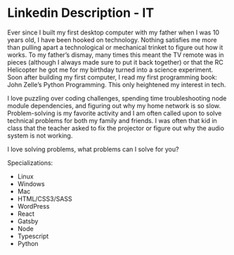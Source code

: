 # Linkedin Description - IT

Ever since I built my first desktop computer with my father when I was 10 years old, I have been hooked on technology. Nothing satisfies me more than pulling apart a technological or mechanical trinket to figure out how it works. To my father’s dismay, many times this meant the TV remote was in pieces (although I always made sure to put it back together) or that the RC Helicopter he got me for my birthday turned into a science experiment. Soon after building my first computer, I read my first programming book: John Zelle’s Python Programming. This only heightened my interest in tech.

I love puzzling over coding challenges, spending time troubleshooting node module dependencies, and figuring out why my home network is so slow. Problem-solving is my favorite activity and I am often called upon to solve technical problems for both my family and friends. I was often that kid in class that the teacher asked to fix the projector or figure out why the audio system is not working. 

I love solving problems, what problems can I solve for you?

Specializations:

- Linux
- Windows
- Mac
- HTML/CSS3/SASS
- WordPress
- React
- Gatsby
- Node
- Typescript
- Python
